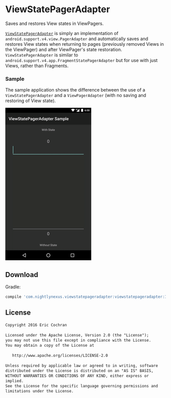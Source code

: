 ViewStatePagerAdapter
=====================

Saves and restores View states in ViewPagers.

[`ViewStatePagerAdapter`](viewstatepageradapter/src/main/java/com/nightlynexus/viewstatepageradapter/ViewStatePagerAdapter.java) is simply an implementation of `android.support.v4.view.PagerAdapter` and automatically saves and restores View states when returning to pages (previously removed Views in the ViewPager) and after ViewPager's state restoration.
`ViewStatePagerAdapter` is similar to `android.support.v4.app.FragmentStatePagerAdapter` but for use with just Views, rather than Fragments.

### Sample

The sample application shows the difference between the use of a `ViewStatePagerAdapter` and a `ViewPagerAdapter` (with no saving and restoring of View state).

![](images/sample.gif)

Download
--------

Gradle:

```groovy
compile 'com.nightlynexus.viewstatepageradapter:viewstatepageradapter:1.0.0'
```

License
--------

    Copyright 2016 Eric Cochran

    Licensed under the Apache License, Version 2.0 (the "License");
    you may not use this file except in compliance with the License.
    You may obtain a copy of the License at

       http://www.apache.org/licenses/LICENSE-2.0

    Unless required by applicable law or agreed to in writing, software
    distributed under the License is distributed on an "AS IS" BASIS,
    WITHOUT WARRANTIES OR CONDITIONS OF ANY KIND, either express or implied.
    See the License for the specific language governing permissions and
    limitations under the License.
